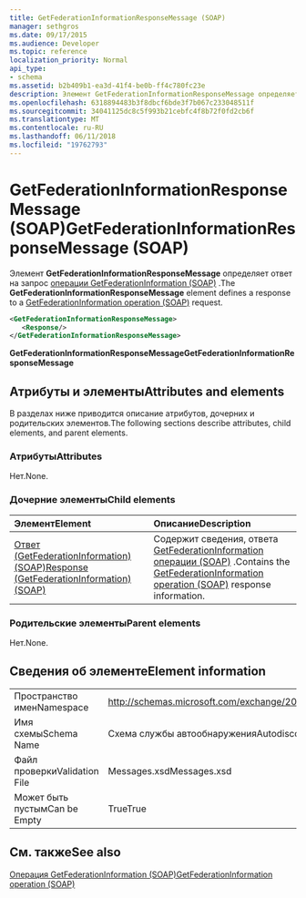 ```yaml
---
title: GetFederationInformationResponseMessage (SOAP)
manager: sethgros
ms.date: 09/17/2015
ms.audience: Developer
ms.topic: reference
localization_priority: Normal
api_type:
- schema
ms.assetid: b2b409b1-ea3d-41f4-be0b-ff4c780fc23e
description: Элемент GetFederationInformationResponseMessage определяет ответа на запрос GetFederationInformation операции (SOAP).
ms.openlocfilehash: 6318894483b3f8dbcf6bde3f7b067c233048511f
ms.sourcegitcommit: 34041125dc8c5f993b21cebfc4f8b72f0fd2cb6f
ms.translationtype: MT
ms.contentlocale: ru-RU
ms.lasthandoff: 06/11/2018
ms.locfileid: "19762793"
---
```

# <a name="getfederationinformationresponsemessage-soap"></a><span data-ttu-id="cf854-103">GetFederationInformationResponseMessage (SOAP)</span><span class="sxs-lookup"><span data-stu-id="cf854-103">GetFederationInformationResponseMessage (SOAP)</span></span>

<span data-ttu-id="cf854-104">Элемент **GetFederationInformationResponseMessage** определяет ответ на запрос [операции GetFederationInformation (SOAP)](getfederationinformation-operation-soap.md) .</span><span class="sxs-lookup"><span data-stu-id="cf854-104">The **GetFederationInformationResponseMessage** element defines a response to a [GetFederationInformation operation (SOAP)](getfederationinformation-operation-soap.md) request.</span></span> 
  
```XML
<GetFederationInformationResponseMessage>
   <Response/>
</GetFederationInformationResponseMessage>
```

 <span data-ttu-id="cf854-105">**GetFederationInformationResponseMessage**</span><span class="sxs-lookup"><span data-stu-id="cf854-105">**GetFederationInformationResponseMessage**</span></span>
## <a name="attributes-and-elements"></a><span data-ttu-id="cf854-106">Атрибуты и элементы</span><span class="sxs-lookup"><span data-stu-id="cf854-106">Attributes and elements</span></span>

<span data-ttu-id="cf854-107">В разделах ниже приводится описание атрибутов, дочерних и родительских элементов.</span><span class="sxs-lookup"><span data-stu-id="cf854-107">The following sections describe attributes, child elements, and parent elements.</span></span>
  
### <a name="attributes"></a><span data-ttu-id="cf854-108">Атрибуты</span><span class="sxs-lookup"><span data-stu-id="cf854-108">Attributes</span></span>

<span data-ttu-id="cf854-109">Нет.</span><span class="sxs-lookup"><span data-stu-id="cf854-109">None.</span></span>
  
### <a name="child-elements"></a><span data-ttu-id="cf854-110">Дочерние элементы</span><span class="sxs-lookup"><span data-stu-id="cf854-110">Child elements</span></span>

|<span data-ttu-id="cf854-111">**Элемент**</span><span class="sxs-lookup"><span data-stu-id="cf854-111">**Element**</span></span>|<span data-ttu-id="cf854-112">**Описание**</span><span class="sxs-lookup"><span data-stu-id="cf854-112">**Description**</span></span>|
|:-----|:-----|
|[<span data-ttu-id="cf854-113">Ответ (GetFederationInformation) (SOAP)</span><span class="sxs-lookup"><span data-stu-id="cf854-113">Response (GetFederationInformation) (SOAP)</span></span>](response-getfederationinformationsoap.md) <br/> |<span data-ttu-id="cf854-114">Содержит сведения, ответа [GetFederationInformation операции (SOAP)](getfederationinformation-operation-soap.md) .</span><span class="sxs-lookup"><span data-stu-id="cf854-114">Contains the [GetFederationInformation operation (SOAP)](getfederationinformation-operation-soap.md) response information.</span></span>  <br/> |
   
### <a name="parent-elements"></a><span data-ttu-id="cf854-115">Родительские элементы</span><span class="sxs-lookup"><span data-stu-id="cf854-115">Parent elements</span></span>

<span data-ttu-id="cf854-116">Нет.</span><span class="sxs-lookup"><span data-stu-id="cf854-116">None.</span></span>
  
## <a name="element-information"></a><span data-ttu-id="cf854-117">Сведения об элементе</span><span class="sxs-lookup"><span data-stu-id="cf854-117">Element information</span></span>

|||
|:-----|:-----|
|<span data-ttu-id="cf854-118">Пространство имен</span><span class="sxs-lookup"><span data-stu-id="cf854-118">Namespace</span></span>  <br/> |http://schemas.microsoft.com/exchange/2010/Autodiscover  <br/> |
|<span data-ttu-id="cf854-119">Имя схемы</span><span class="sxs-lookup"><span data-stu-id="cf854-119">Schema Name</span></span>  <br/> |<span data-ttu-id="cf854-120">Схема службы автообнаружения</span><span class="sxs-lookup"><span data-stu-id="cf854-120">Autodiscover schema</span></span>  <br/> |
|<span data-ttu-id="cf854-121">Файл проверки</span><span class="sxs-lookup"><span data-stu-id="cf854-121">Validation File</span></span>  <br/> |<span data-ttu-id="cf854-122">Messages.xsd</span><span class="sxs-lookup"><span data-stu-id="cf854-122">Messages.xsd</span></span>  <br/> |
|<span data-ttu-id="cf854-123">Может быть пустым</span><span class="sxs-lookup"><span data-stu-id="cf854-123">Can be Empty</span></span>  <br/> |<span data-ttu-id="cf854-124">True</span><span class="sxs-lookup"><span data-stu-id="cf854-124">True</span></span>  <br/> |
   
## <a name="see-also"></a><span data-ttu-id="cf854-125">См. также</span><span class="sxs-lookup"><span data-stu-id="cf854-125">See also</span></span>



[<span data-ttu-id="cf854-126">Операция GetFederationInformation (SOAP)</span><span class="sxs-lookup"><span data-stu-id="cf854-126">GetFederationInformation operation (SOAP)</span></span>](getfederationinformation-operation-soap.md)

